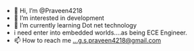 - 👋 Hi, I’m @Praveen4218
- 👀 I’m interested in development
- 🌱 I’m currently learning Dot net technology
- i need enter into embedded worlds....as being ECE Engineer.
- 📫 How to reach me ...g.s.praveen4218@gmail.com

<!---
Praveen4218/Praveen4218 is a ✨ special ✨ repository because its `README.md` (this file) appears on your GitHub profile.
You can click the Preview link to take a look at your changes.
--->
